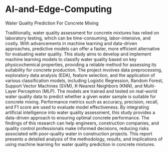 # AI-and-Edge-Computing
Water Quality Prediction For Concrete Mixing 

Traditionally, water quality assessment for concrete mixtures has relied on laboratory 
testing, which can be time-consuming, labor-intensive, and costly. With 
advancements in machine learning and data-driven approaches, predictive models can 
offer a faster, more efficient alternative for evaluating water quality. This study aims 
to develop and implement machine learning models to classify water quality based on 
key physicochemical properties, providing a reliable method for assessing its 
suitability for concrete production. 
The project involves data preprocessing, exploratory data analysis (EDA), feature 
selection, and the application of various classification models, including Logistic 
Regression, Random Forest, Support Vector Machines (SVM), K-Nearest Neighbors 
(KNN), and Multi-Layer Perceptron (MLP). The models are trained and tested on 
real-world water quality data to predict whether a given water sample is suitable for 
concrete mixing. Performance metrics such as accuracy, precision, recall, and F1
score are used to evaluate model effectiveness. 
By integrating artificial intelligence into water quality assessment, this study provides 
a data-driven approach to ensuring optimal concrete performance. The findings of this 
research can help engineers, construction companies, and quality control professionals 
make informed decisions, reducing risks associated with poor-quality water in 
construction projects. This report presents a detailed analysis of the methodology, 
results, and implications of using machine learning for water quality prediction in 
concrete mixtures.
